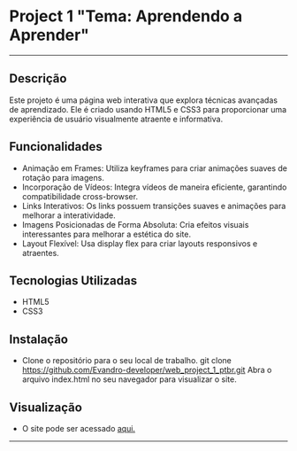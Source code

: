 # Project 1 "Tema: Aprendendo a Aprender"

---

## Descrição
Este projeto é uma página web interativa que explora técnicas avançadas de aprendizado. Ele é criado usando HTML5 e CSS3 para proporcionar uma experiência de usuário visualmente atraente e informativa.

## Funcionalidades
- Animação em Frames: Utiliza keyframes para criar animações suaves de rotação para imagens.
- Incorporação de Vídeos: Integra vídeos de maneira eficiente, garantindo compatibilidade cross-browser.
- Links Interativos: Os links possuem transições suaves e animações para melhorar a interatividade.
- Imagens Posicionadas de Forma Absoluta: Cria efeitos visuais interessantes para melhorar a estética do site.
- Layout Flexível: Usa display flex para criar layouts responsivos e atraentes.

## Tecnologias Utilizadas
- HTML5
- CSS3

## Instalação
- Clone o repositório para o seu local de trabalho.
git clone https://github.com/Evandro-developer/web_project_1_ptbr.git
Abra o arquivo index.html no seu navegador para visualizar o site.

## Visualização
- O site pode ser acessado [aqui.](https://evandro-developer.github.io/web_project_1_ptbr/)

---
